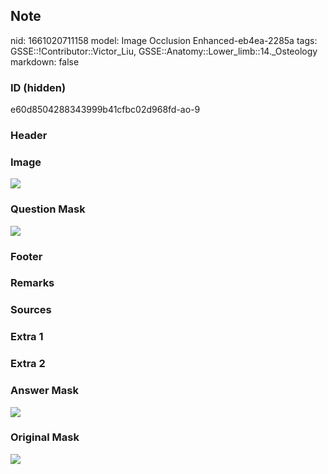 ## Note
nid: 1661020711158
model: Image Occlusion Enhanced-eb4ea-2285a
tags: GSSE::!Contributor::Victor_Liu, GSSE::Anatomy::Lower_limb::14._Osteology
markdown: false

### ID (hidden)
e60d8504288343999b41cfbc02d968fd-ao-9

### Header


### Image
<img src="tmpn87gise0.png">

### Question Mask
<img src="e60d8504288343999b41cfbc02d968fd-ao-9-Q.svg">

### Footer


### Remarks


### Sources


### Extra 1


### Extra 2


### Answer Mask
<img src="e60d8504288343999b41cfbc02d968fd-ao-9-A.svg">

### Original Mask
<img src="e60d8504288343999b41cfbc02d968fd-ao-O.svg">
